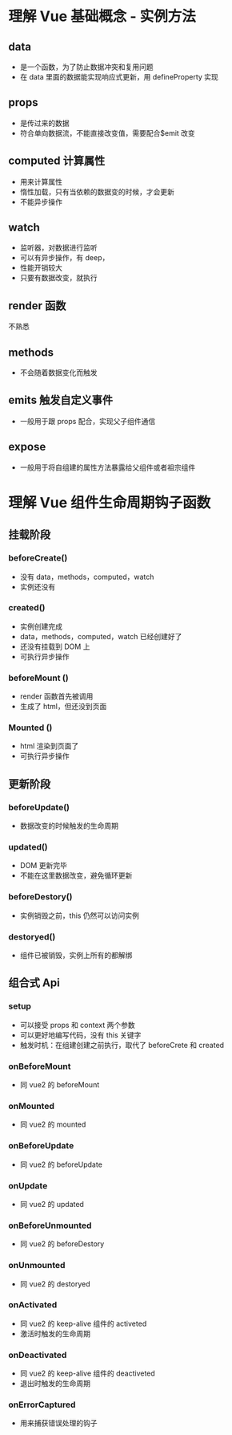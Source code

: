 # 理解 Vue 基础概念 - 实例方法

## data

- 是一个函数，为了防止数据冲突和复用问题
- 在 data 里面的数据能实现响应式更新，用 defineProperty 实现

## props

- 是传过来的数据
- 符合单向数据流，不能直接改变值，需要配合$emit 改变

## computed 计算属性

- 用来计算属性
- 惰性加载，只有当依赖的数据变的时候，才会更新
- 不能异步操作

## watch

- 监听器，对数据进行监听
- 可以有异步操作，有 deep，
- 性能开销较大
- 只要有数据改变，就执行

## render 函数

不熟悉

## methods

- 不会随着数据变化而触发

## emits 触发自定义事件

- 一般用于跟 props 配合，实现父子组件通信

## expose

- 一般用于将自组建的属性方法暴露给父组件或者祖宗组件

# 理解 Vue 组件生命周期钩子函数

## 挂载阶段

### beforeCreate()

- 没有 data，methods，computed，watch
- 实例还没有

### created()

- 实例创建完成
- data，methods，computed，watch 已经创建好了
- 还没有挂载到 DOM 上
- 可执行异步操作

### beforeMount ()

- render 函数首先被调用
- 生成了 html，但还没到页面

### Mounted ()

- html 渲染到页面了
- 可执行异步操作

## 更新阶段

### beforeUpdate()

- 数据改变的时候触发的生命周期

### updated()

- DOM 更新完毕
- 不能在这里数据改变，避免循环更新

### beforeDestory()

- 实例销毁之前，this 仍然可以访问实例

### destoryed()

- 组件已被销毁，实例上所有的都解绑

## 组合式 Api

### setup

- 可以接受 props 和 context 两个参数
- 可以更好地编写代码，没有 this 关键字
- 触发时机：在组建创建之前执行，取代了 beforeCrete 和 created

### onBeforeMount

- 同 vue2 的 beforeMount

### onMounted

- 同 vue2 的 mounted

### onBeforeUpdate

- 同 vue2 的 beforeUpdate

### onUpdate

- 同 vue2 的 updated

### onBeforeUnmounted

- 同 vue2 的 beforeDestory

### onUnmounted

- 同 vue2 的 destoryed

### onActivated

- 同 vue2 的 keep-alive 组件的 activeted
- 激活时触发的生命周期

### onDeactivated

- 同 vue2 的 keep-alive 组件的 deactiveted
- 退出时触发的生命周期

### onErrorCaptured

- 用来捕获错误处理的钩子
